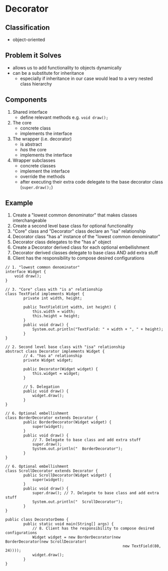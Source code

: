 # Decorator

## Classification

-   object-oriented

## Problem it Solves

-   allows us to add functionality to objects dynamically
-   can be a substitute for inheritance
    -   especially if inheritance in our case would lead to a very nested
        class hierarchy

## Components

1.  Shared interface
    -   define relevant methods e.g. `void draw();`
2.  The core
    -   concrete class
    -   implements the interface
3.  The wrapper (i.e. decorator)
    -   is abstract
    -   *has* the core
    -   implements the interface
4.  Wrapper subclasses
    -   concrete classes
    -   implement the interface
    -   override the methods
    -   after executing their extra code delegate to the base decorator class
        (`super.draw();`)

## Example

1.  Create a "lowest common denominator" that makes classes interchangeable
2.  Create a second level base class for optional functionality
3.  "Core" class and "Decorator" class declare an "isa" relationship
4.  Decorator class "has a" instance of the "lowest common denominator"
5.  Decorator class delegates to the "has a" object
6.  Create a Decorator derived class for each optional embellishment
7.  Decorator derived classes delegate to base class AND add extra stuff
8.  Client has the responsibility to compose desired configurations

``` {.java}
// 1. "lowest common denominator"
interface Widget {
    void draw();
}

// 3. "Core" class with "is a" relationship
class TextField implements Widget {
        private int width, height;

        public TextField(int width, int height) {
            this.width = width;
            this.height = height;
        }
        public void draw() {
            System.out.println("TextField: " + width + ", " + height);
        }
}

// 2. Second level base class with "isa" relationship
abstract class Decorator implements Widget {
        // 4. "has a" relationship
        private Widget widget;

        public Decorator(Widget widget) {
            this.widget = widget;
        }

        // 5. Delegation
        public void draw() {
            widget.draw();
        }
}

// 6. Optional embellishment
class BorderDecorator extends Decorator {
        public BorderDecorator(Widget widget) {
            super(widget);
        }
        public void draw() {
            // 7. Delegate to base class and add extra stuff
            super.draw();
            System.out.println("  BorderDecorator");
        }
}

// 6. Optional embellishment
class ScrollDecorator extends Decorator {
        public ScrollDecorator(Widget widget) {
            super(widget);
        }
        public void draw() {
            super.draw(); // 7. Delegate to base class and add extra stuff
            System.out.println("  ScrollDecorator");
        }
}

public class DecoratorDemo {
        public static void main(String[] args) {
            // 8. Client has the responsibility to compose desired configurations
            Widget widget = new BorderDecorator(new BorderDecorator(new ScrollDecorator(
                                                    new TextField(80, 24))));
            widget.draw();
        }
}
```
